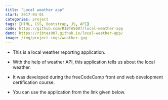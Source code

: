 ```yaml
---
title: "Local weather app"
start: 2017-04-01
categories: project
tags: [HTML, CSS, Bootstrap, JS, API]
code: https://github.com/RIBTAS007/local-weather-app
demo: https://ribtas007.github.io/local-weather-app/
image: /img/project-imgs/weather.jpg
---
```


* This is a local weather reporting application.

* With the help of weather API, this application tells us about the local weather.

* It was developed during the freeCodeCamp front end web development certification course.

* You can use the application from the link given below.
